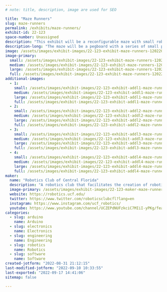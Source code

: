 ```yaml
---
# note: title, description, image are used for SEO

title: "Maze Runners"
slug: maze-runners
permalink: /exhibits/maze-runners/
exhibit-id: 22-123
space-number: Unassigned
description: "This exhibit will be a reconfigurable maze with small robots that attempt to solve the maze. "
description-long: "The maze will be a pegboard with a series of small pieces of corregated plastic that can be placed on the pegboard using small pins on the bottom of the board pieces. Once a valid maze is created, a series of small robots will attempt to solve the maze using an array of sensors to map their surroundings. The maze exhibits adaptive autonomy and decision-making in robotic applications."
image: /assets/images/exhibit-images/22-123-exhibit-maze-runners-120220520152111-img-0669-large.JPG
image-primary: 
  small: /assets/images/exhibit-images/22-123-exhibit-maze-runners-120220520152111-img-0669-small.JPG
  medium: /assets/images/exhibit-images/22-123-exhibit-maze-runners-120220520152111-img-0669-medium.JPG
  large: /assets/images/exhibit-images/22-123-exhibit-maze-runners-120220520152111-img-0669-large.JPG
  full: /assets/images/exhibit-images/22-123-exhibit-maze-runners-120220520152111-img-0669-full.JPG
additional-images: 
  - 1:
    small: /assets/images/exhibit-images/22-123-exhibit-addl1-maze-runners-120220520151934-img-0663-small.JPG
    medium: /assets/images/exhibit-images/22-123-exhibit-addl1-maze-runners-120220520151934-img-0663-medium.JPG
    large: /assets/images/exhibit-images/22-123-exhibit-addl1-maze-runners-120220520151934-img-0663-large.JPG
    full: /assets/images/exhibit-images/22-123-exhibit-addl1-maze-runners-120220520151934-img-0663-full.JPG
  - 2:
    small: /assets/images/exhibit-images/22-123-exhibit-addl2-maze-runners-120220520151948-img-0666-small.JPG
    medium: /assets/images/exhibit-images/22-123-exhibit-addl2-maze-runners-120220520151948-img-0666-medium.JPG
    large: /assets/images/exhibit-images/22-123-exhibit-addl2-maze-runners-120220520151948-img-0666-large.JPG
    full: /assets/images/exhibit-images/22-123-exhibit-addl2-maze-runners-120220520151948-img-0666-full.JPG
  - 3:
    small: /assets/images/exhibit-images/22-123-exhibit-addl3-maze-runners-120220520152204-img-0671-small.JPG
    medium: /assets/images/exhibit-images/22-123-exhibit-addl3-maze-runners-120220520152204-img-0671-medium.JPG
    large: /assets/images/exhibit-images/22-123-exhibit-addl3-maze-runners-120220520152204-img-0671-large.JPG
    full: /assets/images/exhibit-images/22-123-exhibit-addl3-maze-runners-120220520152204-img-0671-full.JPG
  - 4:
    small: /assets/images/exhibit-images/22-123-exhibit-addl4-maze-runners-120220520161616-img-0677-small.JPG
    medium: /assets/images/exhibit-images/22-123-exhibit-addl4-maze-runners-120220520161616-img-0677-medium.JPG
    large: /assets/images/exhibit-images/22-123-exhibit-addl4-maze-runners-120220520161616-img-0677-large.JPG
    full: /assets/images/exhibit-images/22-123-exhibit-addl4-maze-runners-120220520161616-img-0677-full.JPG
maker: 
  name: "Robotics Club of Central Florida"
  description: "A robotics club that facilitates the creation of robotic systems for the purpose of educating UCF students."
  image-primary: /assets/images/exhibit-images/22-123-maker-maze-runners-roboskull-black-xlarge-medium.png
  website: https://robotics.ucf.edu/
  twitter: https://www.twitter.com/roboticsclubcfl?lang=en
  instagram: https://www.instagram.com/ucf_robotics/
  youtube: https://www.youtube.com/channel/UCZEPdNUFzkciC7MIiI-yPKg/featured
categories: 
  - slug: arduino
    name: Arduino
  - slug: electronics
    name: Electronics
  - slug: engineering
    name: Engineering
  - slug: robotics
    name: Robotics
  - slug: software
    name: Software
created-jotform: "2022-08-31 21:12:15"
last-modified-jotform: "2022-09-10 10:33:55"
last-exported: "2022-09-17 14:41:06"
sitemap: false

---
```

